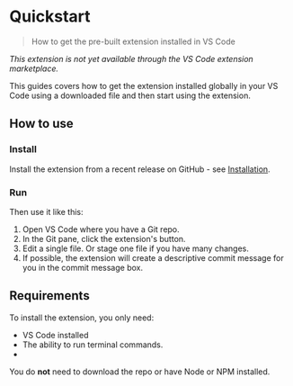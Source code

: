 # Quickstart
> How to get the pre-built extension installed in VS Code

_This extension is not yet available through the VS Code extension marketplace._

This guides covers how to get the extension installed globally in your VS Code using a downloaded file and then start using the extension.


## How to use

### Install

Install the extension from a recent release on GitHub - see [Installation](/docs/manual/installation.md).

### Run

Then use it like this:

1. Open VS Code where you have a Git repo.
2. In the Git pane, click the extension's button.
3. Edit a single file. Or stage one file if you have many changes.
4. If possible, the extension will create a descriptive commit message for you in the commit message box.


## Requirements

To install the extension, you only need:

- VS Code installed
- The ability to run terminal commands.
-
You do **not** need to download the repo or have Node or NPM installed.
